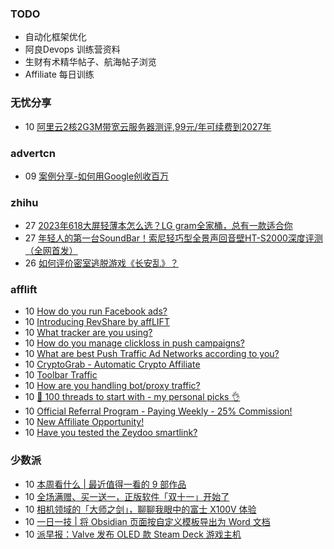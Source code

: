 ### TODO
-  自动化框架优化
-  阿良Devops 训练营资料
-  生财有术精华帖子、航海帖子浏览
-  Affiliate 每日训练

### 无忧分享
<!-- ruyo:START -->
-  10 [阿里云2核2G3M带宽云服务器测评,99元/年可续费到2027年](https://51.ruyo.net/18532.html)<!-- ruyo:END -->

### advertcn
<!-- advertcn:START -->
-  09 [案例分享-如何用Google创收百万](https://www.advertcn.com/forum.php?mod=viewthread&tid=112867)<!-- advertcn:END -->

### zhihu
<!-- zhihu:START -->
-  27 [2023年618大屏轻薄本怎么选？LG gram全家桶，总有一款适合你](http://zhuanlan.zhihu.com/p/632641888?utm_campaign=rss&utm_medium=rss&utm_source=rss&utm_content=title)
-  27 [年轻人的第一台SoundBar！索尼轻巧型全景声回音壁HT-S2000深度评测（全网首发）](http://zhuanlan.zhihu.com/p/630990296?utm_campaign=rss&utm_medium=rss&utm_source=rss&utm_content=title)
-  26 [如何评价密室逃脱游戏《长安乱》？](http://www.zhihu.com/question/563950552/answer/3045961312?utm_campaign=rss&utm_medium=rss&utm_source=rss&utm_content=title)<!-- zhihu:END -->

### afflift
<!-- afflift:START -->
-  10 [How do you run Facebook ads?](https://afflift.com/f/threads/how-do-you-run-facebook-ads.12003/)
-  10 [Introducing RevShare by affLIFT](https://afflift.com/f/threads/introducing-revshare-by-afflift.11814/)
-  10 [What tracker are you using?](https://afflift.com/f/threads/what-tracker-are-you-using.11940/)
-  10 [How do you manage clickloss in push campaigns?](https://afflift.com/f/threads/how-do-you-manage-clickloss-in-push-campaigns.11982/)
-  10 [What are best Push Traffic Ad Networks according to you?](https://afflift.com/f/threads/what-are-best-push-traffic-ad-networks-according-to-you.11953/)
-  10 [CryptoGrab - Automatic Crypto Affiliate](https://afflift.com/f/threads/cryptograb-automatic-crypto-affiliate.11746/)
-  10 [Toolbar Traffic](https://afflift.com/f/threads/toolbar-traffic.11416/)
-  10 [How are you handling bot/proxy traffic?](https://afflift.com/f/threads/how-are-you-handling-bot-proxy-traffic.11992/)
-  10 [🚀 100 threads to start with - my personal picks 👌](https://afflift.com/f/threads/%F0%9F%9A%80-100-threads-to-start-with-my-personal-picks-%F0%9F%91%8C.12001/)
-  10 [Official Referral Program - Paying Weekly - 25% Commission!](https://afflift.com/f/threads/official-referral-program-paying-weekly-25-commission.754/)
-  10 [New Affiliate Opportunity!](https://afflift.com/f/threads/new-affiliate-opportunity.12002/)
-  10 [Have you tested the Zeydoo smartlink?](https://afflift.com/f/threads/have-you-tested-the-zeydoo-smartlink.11990/)<!-- afflift:END -->

### 少数派
<!-- sspai:START -->
-  10 [本周看什么 | 最近值得一看的 9 部作品](https://sspai.com/post/84326)
-  10 [全场满赠、买一送一，正版软件「双十一」开始了](https://sspai.com/post/84322)
-  10 [相机领域的「大师之剑」，聊聊我眼中的富士 X100V 体验](https://sspai.com/post/84219)
-  10 [一日一技 | 将 Obsidian 页面按自定义模板导出为 Word 文档](https://sspai.com/post/84232)
-  10 [派早报：Valve 发布 OLED 款 Steam Deck 游戏主机](https://sspai.com/post/84312)<!-- sspai:END -->
